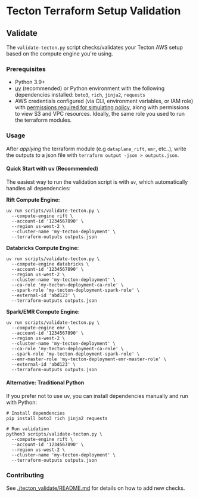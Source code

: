 # Tecton Terraform Setup Validation

## Validate

The `validate-tecton.py` script checks/validates your Tecton AWS setup based on the compute engine you're using.

### Prerequisites

- Python 3.9+
- [uv](https://docs.astral.sh/uv/) (recommended) or Python environment with the following dependencies installed: `boto3`, `rich`, `jinja2`, `requests`
- AWS credentials configured (via CLI, environment variables, or IAM role) with [permissions required for simulating policy](https://docs.aws.amazon.com/IAM/latest/UserGuide/access_policies_testing-policies.html#permissions-required_policy-simulator), along with permissions to view S3 and VPC resources. Ideally, the same role you used to run the terraform modules.

### Usage

After _applying_ the terraform module (e.g `dataplane_rift`, `emr`, etc..), write the outputs to a json file with `terraform output -json > outputs.json`.

#### Quick Start with uv (Recommended)

The easiest way to run the validation script is with `uv`, which automatically handles all dependencies:


**Rift Compute Engine:**
```shell
uv run scripts/validate-tecton.py \
  --compute-engine rift \
  --account-id '1234567890' \
  --region us-west-2 \
  --cluster-name 'my-tecton-deployment' \
  --terraform-outputs outputs.json
```

**Databricks Compute Engine:**
```shell
uv run scripts/validate-tecton.py \
  --compute-engine databricks \
  --account-id '1234567890' \
  --region us-west-2 \
  --cluster-name 'my-tecton-deployment' \
  --ca-role 'my-tecton-deployment-ca-role' \
  --spark-role 'my-tecton-deployment-spark-role' \
  --external-id 'abd123' \
  --terraform-outputs outputs.json
```

**Spark/EMR Compute Engine:**
```shell
uv run scripts/validate-tecton.py \
  --compute-engine emr \
  --account-id '1234567890' \
  --region us-west-2 \
  --cluster-name 'my-tecton-deployment' \
  --ca-role 'my-tecton-deployment-ca-role' \
  --spark-role 'my-tecton-deployment-spark-role' \
  --emr-master-role 'my-tecton-deployment-emr-master-role' \
  --external-id 'abd123' \
  --terraform-outputs outputs.json
```

#### Alternative: Traditional Python

If you prefer not to use uv, you can install dependencies manually and run with Python:

```shell
# Install dependencies
pip install boto3 rich jinja2 requests

# Run validation
python3 scripts/validate-tecton.py \
  --compute-engine rift \
  --account-id '1234567890' \
  --region us-west-2 \
  --cluster-name 'my-tecton-deployment' \
  --terraform-outputs outputs.json
```

### Contributing

See [./tecton_validate/README.md](./tecton_validate/README.md) for details on how to add new checks.